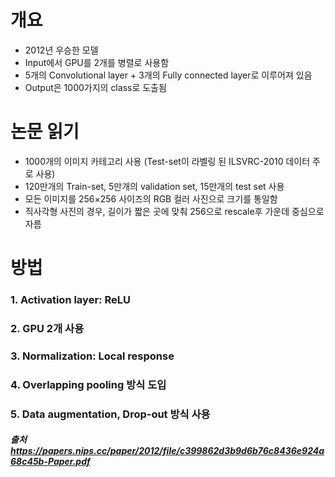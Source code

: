 # 개요
* 2012년 우승한 모델
* Input에서 GPU를 2개를 병렬로 사용함
* 5개의 Convolutional layer + 3개의 Fully connected layer로 이루어져 있음
* Output은 1000가지의 class로 도출됨

# 논문 읽기
* 1000개의 이미지 카테고리 사용 (Test-set이 라벨링 된 ILSVRC-2010 데이터 주로 사용)
* 120만개의 Train-set, 5만개의 validation set, 15만개의 test set 사용
* 모든 이미지를 256×256 사이즈의 RGB 컬러 사진으로 크기를 통일함
* 직사각형 사진의 경우, 길이가 짧은 곳에 맞춰 256으로 rescale후 가운데 중심으로 자름

# 방법
### 1. Activation layer: ReLU 

### 2. GPU 2개 사용
### 3. Normalization: Local response
### 4. Overlapping pooling 방식 도입
### 5. Data augmentation, Drop-out 방식 사용




##### 출처 https://papers.nips.cc/paper/2012/file/c399862d3b9d6b76c8436e924a68c45b-Paper.pdf
